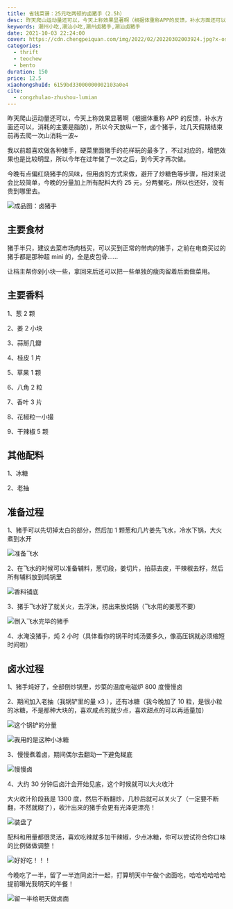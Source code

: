 ```yaml
---
title: 省钱菜谱：25元吃两顿的卤猪手（2.5h）
desc: 昨天爬山运动量还可以，今天上称效果显著啊（根据体重称APP的反馈，补水方面还可以，消耗的主要是脂肪），所以今天放纵一下，卤个猪手，过几天假期结束前再去爬一次山消耗一波~
keywords: 潮州小吃,潮汕小吃,潮州卤猪手,潮汕卤猪手
date: 2021-10-03 22:24:00
cover: https://cdn.chengpeiquan.com/img/2022/02/20220302003924.jpg?x-oss-process=image/interlace,1
categories:
  - thrift
  - teochew
  - bento
duration: 150
price: 12.5
xiaohongshuId: 6159bd33000000002103a0e4
cite:
  - congzhulao-zhushou-lumian
---
```


昨天爬山运动量还可以，今天上称效果显著啊（根据体重称 APP 的反馈，补水方面还可以，消耗的主要是脂肪），所以今天放纵一下，卤个猪手，过几天假期结束前再去爬一次山消耗一波~

我以前超喜欢做各种猪手，硬菜里面猪手的花样玩的最多了，不过对应的，增肥效果也是比较明显，所以今年在过年做了一次之后，到今天才再次做。

今晚有点偏红烧猪手的风味，但用卤的方式来做，避开了炒糖色等步骤，相对来说会比较简单，今晚的分量加上所有配料大约 25 元，分两餐吃，所以也还好，没有贵到哪里去。

![成品图：卤猪手](https://cdn.chengpeiquan.com/img/2022/02/20220302004115.jpg?x-oss-process=image/interlace,1)

## 主要食材

猪手半只，建议去菜市场肉档买，可以买到正常的带肉的猪手，之前在电商买过的猪手都是那种超 mini 的，全是皮包骨……

让档主帮你剁小块一些，拿回来后还可以把一些单独的瘦肉留着后面做菜用。

## 主要香料

1、葱 2 颗

2、姜 2 小块

3、蒜掰几瓣

4、桂皮 1 片

5、草果 1 颗

6、八角 2 粒

7、香叶 3 片

8、花椒粒一小撮

9、干辣椒 5 颗

## 其他配料

1、冰糖

2、老抽

## 准备过程

1、猪手可以先切掉太白的部分，然后加 1 颗葱和几片姜先飞水，冷水下锅，大火煮到水开

![准备飞水](https://cdn.chengpeiquan.com/img/2022/02/20220302004116.jpg?x-oss-process=image/interlace,1)

2、在飞水的时候可以准备辅料，葱切段，姜切片，拍蒜去皮，干辣椒去籽，然后所有辅料放到炖锅里

![香料铺底](https://cdn.chengpeiquan.com/img/2022/02/20220302004117.jpg?x-oss-process=image/interlace,1)

3、猪手飞水好了就关火，去浮沫，捞出来放炖锅（飞水用的姜葱不要）

![倒入飞水完毕的猪手](https://cdn.chengpeiquan.com/img/2022/02/20220302004118.jpg?x-oss-process=image/interlace,1)

4、水淹没猪手，炖 2 小时（具体看你的锅平时炖汤要多久，像高压锅就必须缩短时间啦）

## 卤水过程

1、猪手炖好了，全部倒炒锅里，炒菜的温度电磁炉 800 度慢慢卤

2、期间加入老抽（我锅铲里的量 x3 ），还有冰糖（我今晚加了 10 粒，是很小粒的冰糖，不是那种大块的，喜欢咸点的就少点，喜欢甜点的可以再适量加）

![这个锅铲的分量](https://cdn.chengpeiquan.com/img/2022/02/20220302004110.jpg?x-oss-process=image/interlace,1)

![我用的是这种小冰糖](https://cdn.chengpeiquan.com/img/2022/02/20220302004113.jpg?x-oss-process=image/interlace,1)

3、慢慢煮着卤，期间偶尔去翻动一下避免糊底

![慢慢卤](https://cdn.chengpeiquan.com/img/2022/02/20220302004111.jpg?x-oss-process=image/interlace,1)

4、大约 30 分钟后卤汁会开始见底，这个时候就可以大火收汁

大火收汁阶段我是 1300 度，然后不断翻炒，几秒后就可以关火了（一定要不断翻，不然就糊了），收汁出来的猪手会更有光泽更漂亮！

![装盘了](https://cdn.chengpeiquan.com/img/2022/02/20220302004112.jpg?x-oss-process=image/interlace,1)

配料和用量都很灵活，喜欢吃辣就多加干辣椒，少点冰糖，你可以尝试符合你口味的比例做做调整！

![好好吃！！！](https://cdn.chengpeiquan.com/img/2022/02/20220302004115.jpg?x-oss-process=image/interlace,1)

今晚吃了一半，留了一半连同卤汁一起，打算明天中午做个卤面吃，哈哈哈哈哈哈提前曝光我明天的午餐！

![留一半给明天做卤面](https://cdn.chengpeiquan.com/img/2022/02/20220302004114.jpg?x-oss-process=image/interlace,1)
